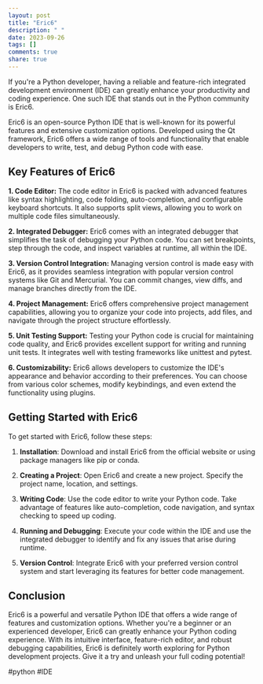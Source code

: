 ```yaml
---
layout: post
title: "Eric6"
description: " "
date: 2023-09-26
tags: []
comments: true
share: true
---
```


If you're a Python developer, having a reliable and feature-rich integrated development environment (IDE) can greatly enhance your productivity and coding experience. One such IDE that stands out in the Python community is Eric6.

Eric6 is an open-source Python IDE that is well-known for its powerful features and extensive customization options. Developed using the Qt framework, Eric6 offers a wide range of tools and functionality that enable developers to write, test, and debug Python code with ease.

## Key Features of Eric6

**1. Code Editor:** The code editor in Eric6 is packed with advanced features like syntax highlighting, code folding, auto-completion, and configurable keyboard shortcuts. It also supports split views, allowing you to work on multiple code files simultaneously.

**2. Integrated Debugger:** Eric6 comes with an integrated debugger that simplifies the task of debugging your Python code. You can set breakpoints, step through the code, and inspect variables at runtime, all within the IDE.

**3. Version Control Integration:** Managing version control is made easy with Eric6, as it provides seamless integration with popular version control systems like Git and Mercurial. You can commit changes, view diffs, and manage branches directly from the IDE.

**4. Project Management:** Eric6 offers comprehensive project management capabilities, allowing you to organize your code into projects, add files, and navigate through the project structure effortlessly.

**5. Unit Testing Support:** Testing your Python code is crucial for maintaining code quality, and Eric6 provides excellent support for writing and running unit tests. It integrates well with testing frameworks like unittest and pytest.

**6. Customizability:** Eric6 allows developers to customize the IDE's appearance and behavior according to their preferences. You can choose from various color schemes, modify keybindings, and even extend the functionality using plugins.

## Getting Started with Eric6

To get started with Eric6, follow these steps:

1. **Installation**: Download and install Eric6 from the official website or using package managers like pip or conda.

2. **Creating a Project**: Open Eric6 and create a new project. Specify the project name, location, and settings.

3. **Writing Code**: Use the code editor to write your Python code. Take advantage of features like auto-completion, code navigation, and syntax checking to speed up coding.

4. **Running and Debugging**: Execute your code within the IDE and use the integrated debugger to identify and fix any issues that arise during runtime.

5. **Version Control**: Integrate Eric6 with your preferred version control system and start leveraging its features for better code management.

## Conclusion

Eric6 is a powerful and versatile Python IDE that offers a wide range of features and customization options. Whether you're a beginner or an experienced developer, Eric6 can greatly enhance your Python coding experience. With its intuitive interface, feature-rich editor, and robust debugging capabilities, Eric6 is definitely worth exploring for Python development projects. Give it a try and unleash your full coding potential!

#python #IDE